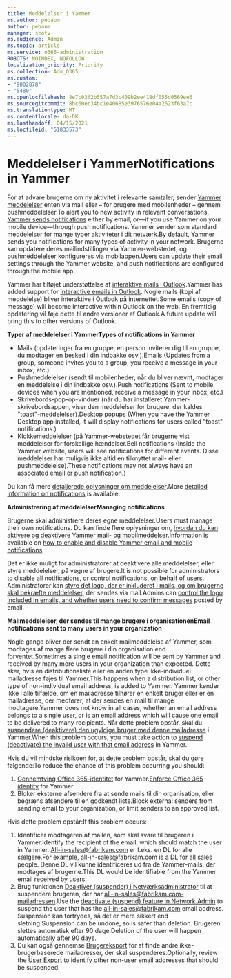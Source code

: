 ```yaml
---
title: Meddelelser i Yammer
ms.author: pebaum
author: pebaum
manager: scotv
ms.audience: Admin
ms.topic: article
ms.service: o365-administration
ROBOTS: NOINDEX, NOFOLLOW
localization_priority: Priority
ms.collection: Adm_O365
ms.custom:
- "9002878"
- "5480"
ms.openlocfilehash: 8e7c03f2b557a7d3c409b2ee418df055d0569ee6
ms.sourcegitcommit: 8bc60ec34bc1e40685e3976576e04a2623f63a7c
ms.translationtype: MT
ms.contentlocale: da-DK
ms.lasthandoff: 04/15/2021
ms.locfileid: "51833573"
---
```

# <a name="notifications-in-yammer"></a><span data-ttu-id="a36a4-102">Meddelelser i Yammer</span><span class="sxs-lookup"><span data-stu-id="a36a4-102">Notifications in Yammer</span></span>

<span data-ttu-id="a36a4-103">For at advare brugerne om ny aktivitet i relevante samtaler, sender [Yammer meddelelser](https://support.microsoft.com/en-gb/office/enable-or-disable-yammer-email-and-phone-notifications-93e530e0-189f-4768-8f28-7683d48cc996) enten via mail eller – for brugere med mobilenheder – gennem pushmeddelelser.</span><span class="sxs-lookup"><span data-stu-id="a36a4-103">To alert you to new activity in relevant conversations, [Yammer sends notifications](https://support.microsoft.com/en-gb/office/enable-or-disable-yammer-email-and-phone-notifications-93e530e0-189f-4768-8f28-7683d48cc996) either by email, or—if you use Yammer on your mobile device—through push notifications.</span></span> <span data-ttu-id="a36a4-104">Yammer sender som standard meddelelser for mange typer aktiviteter i dit netværk.</span><span class="sxs-lookup"><span data-stu-id="a36a4-104">By default, Yammer sends you notifications for many types of activity in your network.</span></span> <span data-ttu-id="a36a4-105">Brugerne kan opdatere deres mailindstillinger via Yammer-webstedet, og pushmeddelelser konfigureres via mobilappen.</span><span class="sxs-lookup"><span data-stu-id="a36a4-105">Users can update their email settings through the Yammer website, and push notifications are configured through the mobile app.</span></span> 

<span data-ttu-id="a36a4-106">Yammer har tilføjet understøttelse af [interaktive mails i Outlook](https://techcommunity.microsoft.com/t5/outlook-blog/interactive-yammer-emails-in-outlook-on-the-web-are-here/ba-p/1209420).</span><span class="sxs-lookup"><span data-stu-id="a36a4-106">Yammer has added support for [interactive emails in Outlook](https://techcommunity.microsoft.com/t5/outlook-blog/interactive-yammer-emails-in-outlook-on-the-web-are-here/ba-p/1209420).</span></span> <span data-ttu-id="a36a4-107">Nogle mails (kopi af meddelelse) bliver interaktive i Outlook på internettet.</span><span class="sxs-lookup"><span data-stu-id="a36a4-107">Some emails (copy of message) will become interactive within Outlook on the web.</span></span> <span data-ttu-id="a36a4-108">En fremtidig opdatering vil føje dette til andre versioner af Outlook.</span><span class="sxs-lookup"><span data-stu-id="a36a4-108">A future update will bring this to other versions of Outlook.</span></span>

<span data-ttu-id="a36a4-109">**Typer af meddelelser i Yammer**</span><span class="sxs-lookup"><span data-stu-id="a36a4-109">**Types of notifications in Yammer**</span></span>

- <span data-ttu-id="a36a4-110">Mails (opdateringer fra en gruppe, en person inviterer dig til en gruppe, du modtager en besked i din indbakke osv.).</span><span class="sxs-lookup"><span data-stu-id="a36a4-110">Emails (Updates from a group, someone invites you to a group, you receive a message in your inbox, etc.)</span></span>
- <span data-ttu-id="a36a4-111">Pushmeddelelser (sendt til mobilenheder, når du bliver nævnt, modtager en meddelelse i din indbakke osv.).</span><span class="sxs-lookup"><span data-stu-id="a36a4-111">Push notifications (Sent to mobile devices when you are mentioned, receive a message in your inbox, etc.)</span></span>
- <span data-ttu-id="a36a4-112">Skrivebords-pop-op-vinduer (når du har installeret Yammer-skrivebordsappen, viser den meddelelser for brugere, der kaldes "toast"-meddelelser).</span><span class="sxs-lookup"><span data-stu-id="a36a4-112">Desktop popups (When you have the Yammer Desktop app installed, it will display notifications for users called "toast" notifications.)</span></span>
- <span data-ttu-id="a36a4-113">Klokkemeddelelser (på Yammer-webstedet får brugerne vist meddelelser for forskellige hændelser.</span><span class="sxs-lookup"><span data-stu-id="a36a4-113">Bell notifications (Inside the Yammer website, users will see notifications for different events.</span></span> <span data-ttu-id="a36a4-114">Disse meddelelser har muligvis ikke altid en tilknyttet mail- eller pushmeddelelse).</span><span class="sxs-lookup"><span data-stu-id="a36a4-114">These notifications may not always have an associated email or push notification.)</span></span>

<span data-ttu-id="a36a4-115">Du kan få mere [detaljerede oplysninger om meddelelser](https://support.microsoft.com/en-gb/office/enable-or-disable-yammer-email-and-phone-notifications-93e530e0-189f-4768-8f28-7683d48cc996).</span><span class="sxs-lookup"><span data-stu-id="a36a4-115">More [detailed information on notifications](https://support.microsoft.com/en-gb/office/enable-or-disable-yammer-email-and-phone-notifications-93e530e0-189f-4768-8f28-7683d48cc996) is available.</span></span>

<span data-ttu-id="a36a4-116">**Administrering af meddelelser**</span><span class="sxs-lookup"><span data-stu-id="a36a4-116">**Managing notifications**</span></span>

<span data-ttu-id="a36a4-117">Brugerne skal administrere deres egne meddelelser.</span><span class="sxs-lookup"><span data-stu-id="a36a4-117">Users must manage their own notifications.</span></span> <span data-ttu-id="a36a4-118">Du kan finde flere oplysninger om, [hvordan du kan aktivere og deaktivere Yammer mail- og mobilmeddelser](https://support.microsoft.com/en-gb/office/enable-or-disable-yammer-email-and-phone-notifications-93e530e0-189f-4768-8f28-7683d48cc996).</span><span class="sxs-lookup"><span data-stu-id="a36a4-118">Information is available on [how to enable and disable Yammer email and mobile notifications](https://support.microsoft.com/en-gb/office/enable-or-disable-yammer-email-and-phone-notifications-93e530e0-189f-4768-8f28-7683d48cc996).</span></span> 

<span data-ttu-id="a36a4-119">Det er ikke muligt for administratorer at deaktivere alle meddelelser, eller styre meddelelser, på vegne af brugere.</span><span class="sxs-lookup"><span data-stu-id="a36a4-119">It is not possible for administrators to disable all notifications, or control notifications, on behalf of users.</span></span> <span data-ttu-id="a36a4-120">Administratorer kan [styre det logo, der er inkluderet i mails, og om brugerne skal bekræfte meddelelser](https://docs.microsoft.com/yammer/configure-your-yammer-network/configure-email-and-yammer), der sendes via mail.</span><span class="sxs-lookup"><span data-stu-id="a36a4-120">Admins can [control the logo included in emails, and whether users need to confirm messages](https://docs.microsoft.com/yammer/configure-your-yammer-network/configure-email-and-yammer) posted by email.</span></span>

<span data-ttu-id="a36a4-121">**Mailmeddelelser, der sendes til mange brugere i organisationen**</span><span class="sxs-lookup"><span data-stu-id="a36a4-121">**Email notifications sent to many users in your organization**</span></span>

<span data-ttu-id="a36a4-122">Nogle gange bliver der sendt en enkelt mailmeddelelse af Yammer, som modtages af mange flere brugere i din organisation end forventet.</span><span class="sxs-lookup"><span data-stu-id="a36a4-122">Sometimes a single email notification will be sent by Yammer and received by many more users in your organization than expected.</span></span> <span data-ttu-id="a36a4-123">Dette sker, hvis en distributionsliste eller en anden type ikke-individuel mailadresse føjes til Yammer.</span><span class="sxs-lookup"><span data-stu-id="a36a4-123">This happens when a distribution list, or other type of non-individual email address, is added to Yammer.</span></span> <span data-ttu-id="a36a4-124">Yammer kender ikke i alle tilfælde, om en mailadresse tilhører en enkelt bruger eller er en mailadresse, der medfører, at der sendes en mail til mange modtagere.</span><span class="sxs-lookup"><span data-stu-id="a36a4-124">Yammer does not know in all cases, whether an email address belongs to a single user, or is an email address which will cause one email to be delivered to many recipients.</span></span> <span data-ttu-id="a36a4-125">Når dette problem opstår, skal du [suspendere (deaktivere) den ugyldige bruger med denne mailadresse](https://docs.microsoft.com/yammer/manage-yammer-users/add-block-or-remove-users#remove-users) i Yammer.</span><span class="sxs-lookup"><span data-stu-id="a36a4-125">When this problem occurs, you must take action to [suspend (deactivate) the invalid user with that email address](https://docs.microsoft.com/yammer/manage-yammer-users/add-block-or-remove-users#remove-users) in Yammer.</span></span> 

<span data-ttu-id="a36a4-126">Hvis du vil mindske risikoen for, at dette problem opstår, skal du gøre følgende:</span><span class="sxs-lookup"><span data-stu-id="a36a4-126">To reduce the chance of this problem occurring you should:</span></span>

1. <span data-ttu-id="a36a4-127">[Gennemtving Office 365-identitet](https://docs.microsoft.com/yammer/configure-your-yammer-network/enforce-office-365-identity) for Yammer.</span><span class="sxs-lookup"><span data-stu-id="a36a4-127">[Enforce Office 365 identity](https://docs.microsoft.com/yammer/configure-your-yammer-network/enforce-office-365-identity) for Yammer.</span></span>
2. <span data-ttu-id="a36a4-128">Bloker eksterne afsendere fra at sende mails til din organisation, eller begræns afsendere til en godkendt liste.</span><span class="sxs-lookup"><span data-stu-id="a36a4-128">Block external senders from sending email to your organization, or limit senders to an approved list.</span></span>

<span data-ttu-id="a36a4-129">Hvis dette problem opstår:</span><span class="sxs-lookup"><span data-stu-id="a36a4-129">If this problem occurs:</span></span>

1. <span data-ttu-id="a36a4-130">Identificer modtageren af mailen, som skal svare til brugeren i Yammer.</span><span class="sxs-lookup"><span data-stu-id="a36a4-130">Identify the recipient of the email, which should match the user in Yammer.</span></span> <span data-ttu-id="a36a4-131">All-in-sales@fabrikam.com er f.eks. en DL for alle sælgere.</span><span class="sxs-lookup"><span data-stu-id="a36a4-131">For example, all-in-sales@fabrikam.com is a DL for all sales people.</span></span> <span data-ttu-id="a36a4-132">Denne DL vil kunne identificeres ud fra de Yammer-mails, der modtages af brugerne.</span><span class="sxs-lookup"><span data-stu-id="a36a4-132">This DL would be identifiable from the Yammer email received by users.</span></span>
2. <span data-ttu-id="a36a4-133">Brug funktionen [Deaktiver (suspender) i Netværksadministrator](https://docs.microsoft.com/yammer/manage-yammer-users/add-block-or-remove-users#remove-users) til at suspendere brugeren, der har all-in-sales@fabrikam.com-mailadressen.</span><span class="sxs-lookup"><span data-stu-id="a36a4-133">Use the [deactivate (suspend) feature in Network Admin](https://docs.microsoft.com/yammer/manage-yammer-users/add-block-or-remove-users#remove-users) to suspend the user that has the all-in-sales@fabrikam.com email address.</span></span> <span data-ttu-id="a36a4-134">Suspension kan fortrydes, så det er mere sikkert end sletning.</span><span class="sxs-lookup"><span data-stu-id="a36a4-134">Suspension can be undone, so is safer than deletion.</span></span> <span data-ttu-id="a36a4-135">Brugeren slettes automatisk efter 90 dage.</span><span class="sxs-lookup"><span data-stu-id="a36a4-135">Deletion of the user will happen automatically after 90 days.</span></span>
3. <span data-ttu-id="a36a4-136">Du kan også gennemse [Brugereksport](https://docs.microsoft.com/yammer/manage-security-and-compliance/export-yammer-enterprise-data#ExportUsers) for at finde andre ikke-brugerbaserede mailadresser, der skal suspenderes.</span><span class="sxs-lookup"><span data-stu-id="a36a4-136">Optionally, review the [User Export](https://docs.microsoft.com/yammer/manage-security-and-compliance/export-yammer-enterprise-data#ExportUsers) to identify other non-user email addresses that should be suspended.</span></span>
